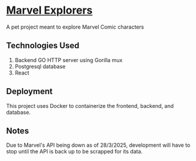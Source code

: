 # [Marvel Explorers](https://tcyao.duckdns.org/marvelexplorers)

A pet project meant to explore Marvel Comic characters

## Technologies Used
1. Backend GO HTTP server using Gorilla mux
2. Postgresql database
3. React

## Deployment
This project uses Docker to containerize the frontend, backend, and database.

## Notes
Due to Marvel's API being down as of 28/3/2025, development will have to stop until the API is back up to be scrapped for its data.
